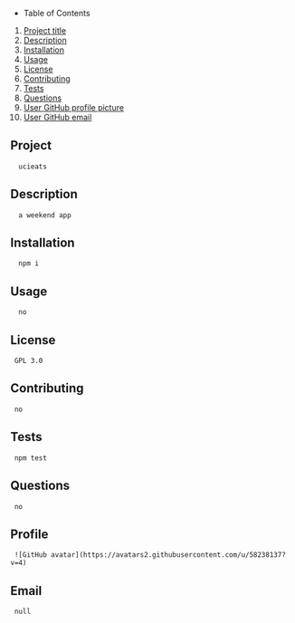
* Table of Contents
1. [Project title](#Project)
1. [Description](#Description)
1.  [Installation](#Installation)
1.  [Usage](#Usage)
1.  [License](#License)
1.  [Contributing](#Contributing)
1.  [Tests](#Tests)
1.  [Questions](#Questions)
1.  [User GitHub profile picture](#Profile)
1.  [User GitHub email](#Email)

## Project
      ucieats
## Description
      a weekend app
## Installation
      npm i
## Usage
      no
## License
     GPL 3.0
## Contributing
     no
## Tests
     npm test
## Questions
     no
## Profile
     ![GitHub avatar](https://avatars2.githubusercontent.com/u/58238137?v=4)
## Email
     null

